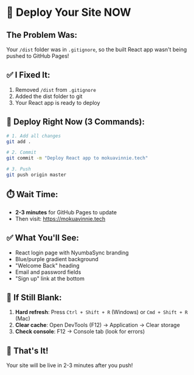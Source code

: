 # 🚀 Deploy Your Site NOW

## The Problem Was:
Your `/dist` folder was in `.gitignore`, so the built React app wasn't being pushed to GitHub Pages!

## ✅ I Fixed It:
1. Removed `/dist` from `.gitignore`
2. Added the dist folder to git
3. Your React app is ready to deploy

## 🎯 Deploy Right Now (3 Commands):

```bash
# 1. Add all changes
git add .

# 2. Commit
git commit -m "Deploy React app to mokuavinnie.tech"

# 3. Push
git push origin master
```

## ⏱️ Wait Time:
- **2-3 minutes** for GitHub Pages to update
- Then visit: https://mokuavinnie.tech

## ✅ What You'll See:
- React login page with NyumbaSync branding
- Blue/purple gradient background
- "Welcome Back" heading
- Email and password fields
- "Sign up" link at the bottom

## 🔄 If Still Blank:
1. **Hard refresh**: Press `Ctrl + Shift + R` (Windows) or `Cmd + Shift + R` (Mac)
2. **Clear cache**: Open DevTools (F12) → Application → Clear storage
3. **Check console**: F12 → Console tab (look for errors)

## 🎉 That's It!
Your site will be live in 2-3 minutes after you push!
